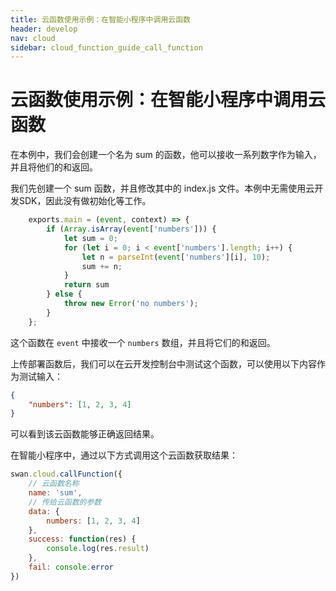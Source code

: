 ```yaml
---
title: 云函数使用示例：在智能小程序中调用云函数
header: develop
nav: cloud
sidebar: cloud_function_guide_call_function
---
```


# 云函数使用示例：在智能小程序中调用云函数

在本例中，我们会创建一个名为 sum 的函数，他可以接收一系列数字作为输入，并且将他们的和返回。

我们先创建一个 sum 函数，并且修改其中的 index.js 文件。本例中无需使用云开发SDK，因此没有做初始化等工作。

```js
	exports.main = (event, context) => {
	    if (Array.isArray(event['numbers'])) {
	        let sum = 0;
	        for (let i = 0; i < event['numbers'].length; i++) {
	            let n = parseInt(event['numbers'][i], 10);
	            sum += n;
	        }
	        return sum
	    } else {
	        throw new Error('no numbers');
	    }
	};
```

这个函数在 `event` 中接收一个 `numbers` 数组，并且将它们的和返回。

上传部署函数后，我们可以在云开发控制台中测试这个函数，可以使用以下内容作为测试输入：

```json
{
    "numbers": [1, 2, 3, 4]
}
```

可以看到该云函数能够正确返回结果。

在智能小程序中，通过以下方式调用这个云函数获取结果：

```js
swan.cloud.callFunction({
    // 云函数名称
    name: 'sum',
    // 传给云函数的参数
    data: {
        numbers: [1, 2, 3, 4]
    },
    success: function(res) {
        console.log(res.result)
    },
    fail: console.error
})
```